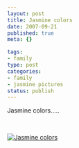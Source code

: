 ```yaml
--- 
layout: post
title: Jasmine colors
date: 2007-09-21
published: true
meta: {}

tags: 
- family
type: post
categories: 
- family
- jasmine pictures
status: publish
---
```



Jasmine colors.....

  

 

  

[![Jasmine colors](http://www.andyeick.com/_blogMedia/Jasminecolors_118DA/SCAN0230_thumb.jpg)](http://www.andyeick.com/_blogMedia/Jasminecolors_118DA/SCAN0230.jpg)

